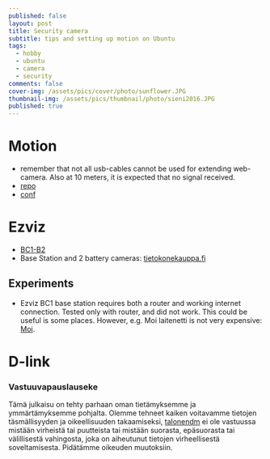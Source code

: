 ```yaml
---
published: false
layout: post
title: Security camera
subtitle: tips and setting up motion on Ubuntu
tags:
  - hobby
  - ubuntu
  - camera
  - security
comments: false
cover-img: /assets/pics/cover/photo/sunflower.JPG
thumbnail-img: /assets/pics/thumbnail/photo/sieni2016.JPG
published: true
---
```



# Motion

- remember that not all usb-cables cannot be used for extending web-camera. Also at 10 meters, it is expected that no signal received.
- [repo](https://github.com/talonendm/Ubuntu-Motion)
- [conf](https://github.com/talonendm/Ubuntu-Motion/blob/master/conf/motion_bak151107.conf)

# Ezviz

- [BC1-B2](https://www.ezvizlife.com/product/bc1-b2/31038)
- Base Station and 2 battery cameras: [tietokonekauppa.fi](https://tietokonekauppa.fi/products/3063634/Verkko/Valvontajarjestelmat/Valvontakamerat/CS_BC1_B2/Ezviz_BC1_Duo_Pack_1_Base_Station_2_Battery_Cams)

## Experiments

- Ezviz BC1 base station requires both a router and working internet connection. Tested only with router, and did not work. This could be useful is some places. However, e.g. Moi laitenetti is not very expensive: [Moi](https://www.moi.fi/laitenetti/). 

# D-link




### Vastuuvapauslauseke

Tämä julkaisu on tehty parhaan oman tietämyksemme ja ymmärtämyksemme pohjalta. Olemme tehneet kaiken voitavamme tietojen täsmällisyyden ja oikeellisuuden takaamiseksi, [talonendm](https://talonendm.github.io/) ei ole vastuussa mistään virheistä tai puutteista tai mistään suorasta, epäsuorasta tai välillisestä
vahingosta, joka on aiheutunut tietojen virheellisestä soveltamisesta. Pidätämme oikeuden muutoksiin.